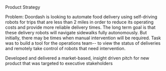 Product Strategy

Problem:
Doordash is looking to automate food delivery using self-driving robots for trips that are less than 2 miles in order to reduce its operating costs and provide more reliable delivery times. The long term goal is that these delivery robots will navigate sidewalks fully autonomously. But initially, there may be times when manual intervention will be required.
Task was to build a tool for the operations team-- to view the status of deliveries and remotely take control of robots that need intervention.

Developed and delivered a market-based, insight driven pitch for new product that was targeted to executive stakeholders
